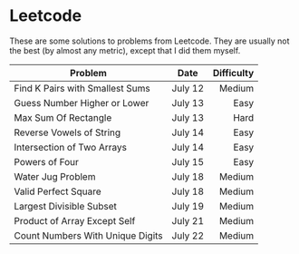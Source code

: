 # Leetcode

These are some solutions to problems from Leetcode.  They are usually not the best (by almost any metric), except that I did them myself.

|Problem | Date | Difficulty|
|--------|------|-----------:|
|Find K Pairs with Smallest Sums|July 12|Medium|
|Guess Number Higher or Lower|July 13|Easy|
|Max Sum Of Rectangle|July 13|Hard|
|Reverse Vowels of String|July 14|Easy|
|Intersection of Two Arrays|July 14|Easy|
|Powers of Four|July 15|Easy|
|Water Jug Problem|July 18|Medium|
|Valid Perfect Square|July 18|Medium|
|Largest Divisible Subset|July 19|Medium|
|Product of Array Except Self|July 21|Medium|
|Count Numbers With Unique Digits|July 22|Medium|


